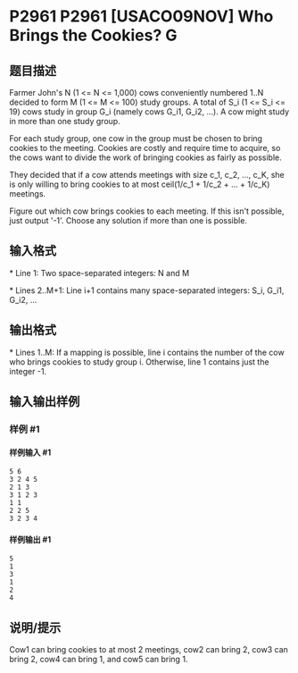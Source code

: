# P2961 P2961 [USACO09NOV] Who Brings the Cookies? G

## 题目描述

Farmer John's N (1 <= N <= 1,000) cows conveniently numbered 1..N decided to form M (1 <= M <= 100) study groups. A total of S\_i (1 <= S\_i <= 19) cows study in group G\_i (namely cows G\_i1, G\_i2, ...). A cow might study in more than one study group.

For each study group, one cow in the group must be chosen to bring cookies to the meeting. Cookies are costly and require time to acquire, so the cows want to divide the work of bringing cookies as fairly as possible.

They decided that if a cow attends meetings with size c\_1, c\_2, ..., c\_K, she is only willing to bring cookies to at most ceil(1/c\_1 + 1/c\_2 + ... + 1/c\_K) meetings.

Figure out which cow brings cookies to each meeting. If this isn't possible, just output '-1'. Choose any solution if more than one is possible.



## 输入格式

\* Line 1: Two space-separated integers: N and M

\* Lines 2..M+1: Line i+1 contains many space-separated integers: S\_i, G\_i1, G\_i2, ...


## 输出格式

\* Lines 1..M: If a mapping is possible, line i contains the number of the cow who brings cookies to study group i. Otherwise, line 1 contains just the integer -1.


## 输入输出样例

### 样例 #1

#### 样例输入 #1

```
5 6 
3 2 4 5 
2 1 3 
3 1 2 3 
1 1 
2 2 5 
3 2 3 4
```

#### 样例输出 #1

```
5 
1 
3 
1 
2 
4
```

## 说明/提示

Cow1 can bring cookies to at most 2 meetings, cow2 can bring 2, cow3 can bring 2, cow4 can bring 1, and cow5 can bring 1.

